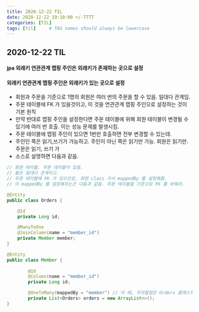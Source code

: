 ```yaml
---
title: 2020-12-22 TIL
date: 2020-12-22 19:10:00 +/-TTTT
categories: [TIL]
tags: [til]     # TAG names should always be lowercase
---
```

 
## 2020-12-22 TIL 

#### jpa 외래키 연관관계 맵핑 주인은 외래키가 존재하는 곳으로 설정

#### 외래키 연관관계 맵핑 주인은 외래키가 있는 곳으로 설정
- 회원과 주문을 기준으로 1명의 회원은 여러 번의 주문을 할 수 있음. 일대다 관계임.
- 주문 테이블에 FK 가 있을것이고, 이 것을 연관관계 맵핑 주인으로 설정하는 것이 기본 원칙
- 만약 반대로 맵핑 주인을 설정한다면 주문 테이블에 위해 회원 테이블이 변경될 수 있기에 여러 번 호출. 이는 성능 문제를 발생시킴. 
- 주문 테이블에 맵핑 주인이 있으면 1번만 호출하면 전부 변경할 수 있는데.
- 주인인 쪽은 읽기,쓰기가 가능하고. 주인이 아닌 쪽은 읽기만 가능. 회원은 읽기만. 주문은 읽기, 쓰기 가
- 소스로 설명하면 다음과 같음.


```java
// 회원 테이블, 주문 테이블이 있음.
// 둘은 일대다 관계이고.
// 주문 테이블에 FK 가 있으므로, 회원 class 가서 mappedBy 를 설정해줌.
// 이 mappedBy 를 설정해주는건 다음과 같음. 주문 테이블을 기준으로 FK 를 바꿔라. 

@Entity
public class Orders {

	@Id
	private Long id;

	@ManyToOne
	@JoinColumn(name = "member_id")
	private Member member;
}

@Entity
public class Member {
	
		@Id
		@Column(name = "member_id")
		private Long id;

		@OneToMany(mappedBy = "member") // 이 때, 주의할점은 Orders 클래스의 Member 변수명을 적어줘야 함.
		private List<Orders> orders = new ArrayList<>();
}
```

